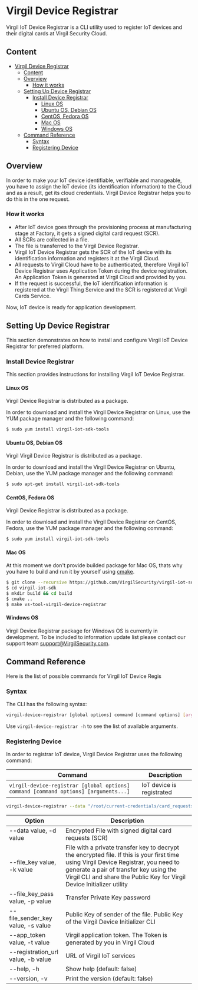# Virgil Device Registrar
Virgil IoT Device Registrar is a CLI utility used to register IoT devices and their digital cards at Virgil Security Cloud.

## Content
- [Virgil Device Registrar](#virgil-device-registrar)
  - [Content](#content)
  - [Overview](#overview)
    - [How it works](#how-it-works)
  - [Setting Up Device Registrar](#setting-up-device-registrar)
    - [Install Device Registrar](#install-device-registrar)
      - [Linux OS](#linux-os)
      - [Ubuntu OS, Debian OS](#ubuntu-os-debian-os)
      - [CentOS, Fedora OS](#centos-fedora-os)
      - [Mac OS](#mac-os)
      - [Windows OS](#windows-os)
  - [Command Reference](#command-reference)
    - [Syntax](#syntax)
    - [Registering Device](#registering-device)


## Overview
In order to make your IoT device identifiable, verifiable and manageable, you have to assign the IoT device (its identification information) to the Cloud and as a result, get its cloud credentials. Virgil Device Registrar helps you to do this in the one request.

### How it works
- After IoT device goes through the provisioning process at manufacturing stage at Factory, it gets a signed digital card request (SCR).
- All SCRs are collected in a file.
- The file is transferred to the Virgil Device Registrar.
- Virgil IoT Device Registrar gets the SCR of the IoT device with its identification information and registers it at the Virgil Cloud.
- All requests to Virgil Cloud have to be authenticated, therefore Virgil IoT Device Registrar uses Application Token during the device registration. An Application Token is generated at Virgil Cloud and provided by you.
- If the request is successful, the IoT identification information is registered at the Virgil Thing Service and the SCR is registered at Virgil Cards Service.

Now, IoT device is ready for application development.


## Setting Up Device Registrar
This section demonstrates on how to install and configure Virgil IoT Device Registrar for preferred platform.

### Install Device Registrar
This section provides instructions for installing Virgil IoT Device Registrar.

#### Linux OS
Virgil Device Registrar is distributed as a package.

In order to download and install the Virgil Device Registrar on Linux, use the YUM package manager and the following command:

```bash
$ sudo yum install virgil-iot-sdk-tools
```

#### Ubuntu OS, Debian OS
Virgil Virgil Device Registrar is distributed as a package.

In order to download and install the Virgil Device Registrar on Ubuntu, Debian, use the YUM package manager and the following command:
```bash
$ sudo apt-get install virgil-iot-sdk-tools
```

#### CentOS, Fedora OS
Virgil Device Registrar is distributed as a package.

In order to download and install the Virgil Device Registrar on CentOS, Fedora, use the YUM package manager and the following command:

```bash
$ sudo yum install virgil-iot-sdk-tools
```

#### Mac OS
At this moment we don't provide builded package for Mac OS, thats why you have to build and run it by yourself using [cmake](https://cmake.org).

```bash
$ git clone --recursive https://github.com/VirgilSecurity/virgil-iot-sdk.git
$ cd virgil-iot-sdk
$ mkdir build && cd build
$ cmake ..
$ make vs-tool-virgil-device-registrar
```

#### Windows OS
Virgil Device Registrar package for Windows OS is currently in development. To be included to information update list please contact our support team support@VirgilSecurity.com.

## Command Reference
Here is the list of possible commands for Virgil IoT Device Regis

### Syntax
The CLI has the following syntax:

```bash
virgil-device-registrar [global options] command [command options] [arguments...]
```
Use ```virgil-device-registrar -h``` to see the list of available arguments.

### Registering Device
In order to registrar IoT device, Virgil Device Registrar uses the following command:

| Command                                                                           | Description               |
|-----------------------------------------------------------------------------------|---------------------------|
| ```virgil-device-registrar [global options] command [command options] [arguments...]``` | IoT device is registrated |

``` bash
virgil-device-registrar --data "/root/current-credentials/card_requests_gateways.txt" --app_token "AT.K6E8PEeOdLfacsq0I9C1I14CSgiоDKМB" --api_url https://api-iot-dev.virgilsecurity.com
```
| Option                             | Description                                                                                                                                                                                                                                               |
|------------------------------------|-----------------------------------------------------------------------------------------------------------------------------------------------------------------------------------------------------------------------------------------------------------|
| --data value, -d value             | Encrypted File with signed digital card requests (SCR)                                                                                                                                                                                                    |
| --file_key value, -k value         | File with a private transfer key to decrypt the encrypted file. If this is your first time using Virgil Device Registrar, you need to generate a pair of transfer key using the Virgil CLI and share the Public Key for Virgil Device Initializer utility |
| --file_key_pass value, -p value    | Transfer Private Key password                                                                                                                                                                                                                             |
| --file_sender_key value, -s value  | Public Key of sender of the file. Public Key of the Virgil Device Initializer CLI                                                                                                                                                                         |
| --app_token value, -t value        | Virgil application token. The Token is generated by you in Virgil Cloud                                                                                                                                                                                   |
| --registration_url value, -b value | URL of Virgil IoT services                                                                                                                                                                                                                                |
| --help, -h                         | Show help (default: false)                                                                                                                                                                                                                                |
| --version, -v                      | Print the version (default: false)                                                                                                                                                                                                                        |
